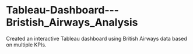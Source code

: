 # Tableau-Dashboard---Bristish_Airways_Analysis


Created an interactive Tableau dashboard using British Airways data based on multiple KPIs.
